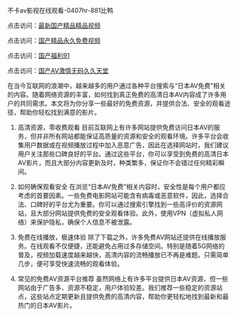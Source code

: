 
不卡av影视在线观看-0407hr-881比鸭


点击访问：<a href="https://rtj-3zo.pages.dev/">最新国产精品精品视频</a>

点击访问：<a href="https://gfd-5xg.pages.dev/">国产精品永久免费视频</a>

点击访问：<a href="https://bsdf-5f5.pages.dev/">国产福利91</a>

点击访问：<a href="https://fdhf-454.pages.dev/">国产AV激情无码久久天堂</a>


在当今互联网的浪潮中，越来越多的用户通过各种平台搜索与“日本AV免费”相关的内容。随着网络资源的丰富，如何找到真正免费的高清日本AV内容成了许多用户的共同需求。本文将为你分享一些最好的免费资源，并提供合法、安全的观看途径，帮助你轻松找到满意的影片。

1. 高清资源，零收费观看
目前互联网上有许多网站提供免费访问日本AV的服务，但并非所有网站都能保证高质量的资源和安全的观看环境。许多平台会收集用户数据或在视频播放过程中加入恶意广告，因此在选择网站时，我们建议用户关注那些口碑良好的平台。通过这些平台，你可以享受到免费的高清日本AV影片，而且大部分内容更新及时，种类繁多，保证你不会错过任何精彩瞬间。

2. 如何确保观看安全
在浏览“日本AV免费”相关内容时，安全性是每个用户都应考虑的首要因素。一些免费电影网站可能含有病毒或恶意软件，因此，选择合法、口碑好的平台尤为重要。你可以通过搜索引擎找到一些高评价的资源网站，且大部分网站提供免费的安全观看体验。此外，使用VPN（虚拟私人网络）来保护隐私，确保个人信息不被泄露。

3. 免费在线播放，极速体验
除了下载之外，许多免费AV网站还提供在线播放服务。在线观看不仅便捷，还能避免占用过多存储空间。特别是随着5G网络的普及，视频加载速度越来越快，高清内容的流畅播放已不再是难题。只需简单几步，便可享受快速流畅的观看体验。

4. 常见的免费AV资源平台推荐
虽然网络上有许多平台提供日本AV资源，但一些网站由于广告多、资源不稳定，用户体验较差。我们推荐一些稳定的资源站点，这些站点定期更新且提供免费的高清内容，帮助你更轻松地找到最新和最热门的日本AV影片。


<span style="display:none;">[Canonical link]( https://github.com/th20250704/645150 ）</span>
